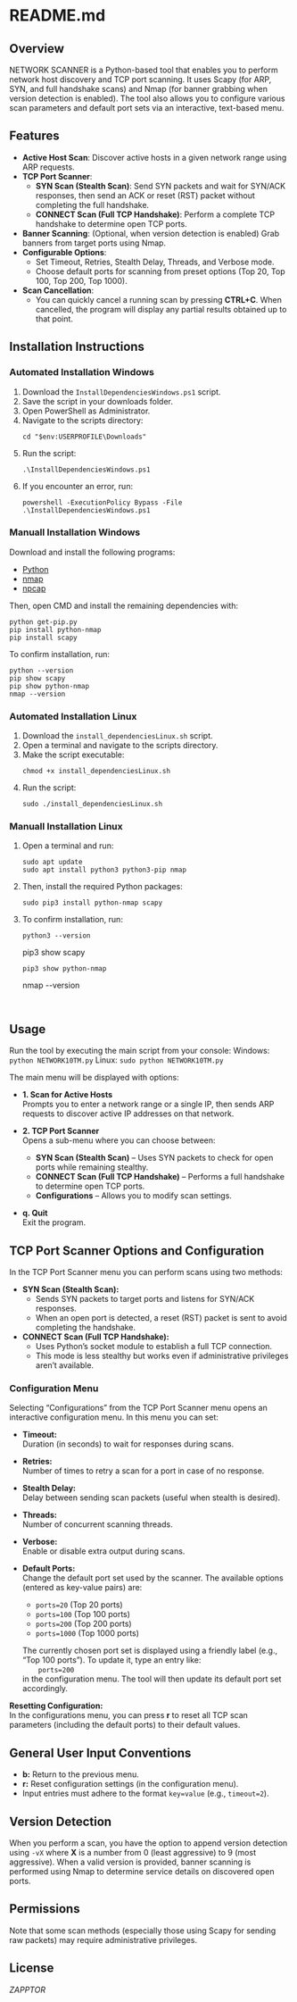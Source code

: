 README.md
=========

Overview
--------
NETWORK SCANNER is a Python-based tool that enables you to perform network host discovery and TCP port scanning. It uses Scapy (for ARP, SYN, and full handshake scans) and Nmap (for banner grabbing when version detection is enabled). The tool also allows you to configure various scan parameters and default port sets via an interactive, text-based menu.

Features
--------
- **Active Host Scan**: Discover active hosts in a given network range using ARP requests.
- **TCP Port Scanner**:
  - **SYN Scan (Stealth Scan)**: Send SYN packets and wait for SYN/ACK responses, then send an ACK or reset (RST) packet without completing the full handshake.
  - **CONNECT Scan (Full TCP Handshake)**: Perform a complete TCP handshake to determine open TCP ports.
- **Banner Scanning**: (Optional, when version detection is enabled) Grab banners from target ports using Nmap.
- **Configurable Options**:
  - Set Timeout, Retries, Stealth Delay, Threads, and Verbose mode.
  - Choose default ports for scanning from preset options (Top 20, Top 100, Top 200, Top 1000).
- **Scan Cancellation**:
  - You can quickly cancel a running scan by pressing **CTRL+C**. When cancelled, the program will display any partial results obtained up to that point.


Installation Instructions
-------------------------
### Automated Installation Windows
1. Download the `InstallDependenciesWindows.ps1` script.
2. Save the script in your downloads folder.
3. Open PowerShell as Administrator.
4. Navigate to the scripts directory:
     ```
     cd "$env:USERPROFILE\Downloads"
     ```
5. Run the script:
     ```
     .\InstallDependenciesWindows.ps1
     ```
6. If you encounter an error, run:
     ```
     powershell -ExecutionPolicy Bypass -File .\InstallDependenciesWindows.ps1
     ```

### Manuall Installation Windows
Download and install the following programs:
- [Python](https://www.python.org/downloads/)
- [nmap](https://nmap.org/download.html)
- [npcap](https://npcap.com/#download)

Then, open CMD and install the remaining dependencies with:
```
python get-pip.py
pip install python-nmap
pip install scapy
```
To confirm installation, run:
```
python --version
pip show scapy
pip show python-nmap
nmap --version
```

### Automated Installation Linux
1. Download the `install_dependenciesLinux.sh` script.
2. Open a terminal and navigate to the scripts directory.
3. Make the script executable:
     ```
     chmod +x install_dependenciesLinux.sh
     ```
4. Run the script:
     ```
     sudo ./install_dependenciesLinux.sh
     ```

### Manuall Installation Linux
1. Open a terminal and run:
     ```
     sudo apt update
     sudo apt install python3 python3-pip nmap
     ```
2. Then, install the required Python packages:
     ```
     sudo pip3 install python-nmap scapy
     ```
3. To confirm installation, run:
     ```
     python3 --version
     ```
     pip3 show scapy
     ```
     pip3 show python-nmap
     ```
     nmap --version
     ```


Usage
-----
Run the tool by executing the main script from your console:
  Windows:
  `python NETWORK10TM.py`
  Linux:
  `sudo python NETWORK10TM.py`

The main menu will be displayed with options:

- **1. Scan for Active Hosts**  
  Prompts you to enter a network range or a single IP, then sends ARP requests to discover active IP addresses on that network.

- **2. TCP Port Scanner**  
  Opens a sub-menu where you can choose between:
  - **SYN Scan (Stealth Scan)** – Uses SYN packets to check for open ports while remaining stealthy.
  - **CONNECT Scan (Full TCP Handshake)** – Performs a full handshake to determine open TCP ports.
  - **Configurations** – Allows you to modify scan settings.

- **q. Quit**  
  Exit the program.

TCP Port Scanner Options and Configuration
--------------------------------------------
In the TCP Port Scanner menu you can perform scans using two methods:

- **SYN Scan (Stealth Scan):**
  - Sends SYN packets to target ports and listens for SYN/ACK responses.
  - When an open port is detected, a reset (RST) packet is sent to avoid completing the handshake.
- **CONNECT Scan (Full TCP Handshake):**
  - Uses Python’s socket module to establish a full TCP connection.
  - This mode is less stealthy but works even if administrative privileges aren’t available.

### Configuration Menu
Selecting “Configurations” from the TCP Port Scanner menu opens an interactive configuration menu. In this menu you can set:

- **Timeout:**  
  Duration (in seconds) to wait for responses during scans.
- **Retries:**  
  Number of times to retry a scan for a port in case of no response.
- **Stealth Delay:**  
  Delay between sending scan packets (useful when stealth is desired).
- **Threads:**  
  Number of concurrent scanning threads.
- **Verbose:**  
  Enable or disable extra output during scans.
- **Default Ports:**  
  Change the default port set used by the scanner. The available options (entered as key-value pairs) are:
  - `ports=20` (Top 20 ports)
  - `ports=100` (Top 100 ports)
  - `ports=200` (Top 200 ports)
  - `ports=1000` (Top 1000 ports)

  The currently chosen port set is displayed using a friendly label (e.g., “Top 100 ports”). To update it, type an entry like:  
  `ports=200`  
  in the configuration menu. The tool will then update its default port set accordingly.

**Resetting Configuration:**  
In the configurations menu, you can press **r** to reset all TCP scan parameters (including the default ports) to their default values.

General User Input Conventions
-------------------------------
- **b:** Return to the previous menu.
- **r:** Reset configuration settings (in the configuration menu).
- Input entries must adhere to the format `key=value` (e.g., `timeout=2`).

Version Detection
-----------------
When you perform a scan, you have the option to append version detection using `-vX` where **X** is a number from 0 (least aggressive) to 9 (most aggressive). When a valid version is provided, banner scanning is performed using Nmap to determine service details on discovered open ports.

Permissions
-----------
Note that some scan methods (especially those using Scapy for sending raw packets) may require administrative privileges.

License
-------
*ZAPPTOR*
